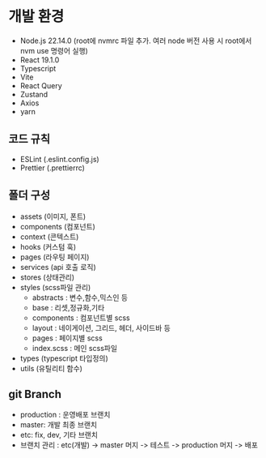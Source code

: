 # 개발 환경

-   Node.js 22.14.0 (root에 nvmrc 파일 추가. 여러 node 버전 사용 시 root에서 nvm use 명령어 실행)
-   React 19.1.0
-   Typescript
-   Vite
-   React Query
-   Zustand
-   Axios
-   yarn

## 코드 규칙

-   ESLint (.eslint.config.js)
-   Prettier (.prettierrc)

## 폴더 구성

-   assets (이미지, 폰트)
-   components (컴포넌트)
-   context (콘텍스트)
-   hooks (커스텀 훅)
-   pages (라우팅 페이지)
-   services (api 호출 로직)
-   stores (상태관리)
-   styles (scss파일 관리)
    -   abstracts : 변수,함수,믹스인 등
    -   base : 리셋,정규화,기타
    -   components : 컴포넌트별 scss
    -   layout : 네이게이션, 그리드, 헤더, 사이드바 등
    -   pages : 페이지별 scss
    -   index.scss : 메인 scss파일
-   types (typescript 타입정의)
-   utils (유틸리티 함수)

## git Branch

-   production : 운영배포 브랜치
-   master: 개발 최종 브랜치
-   etc: fix, dev, 기타 브랜치
-   브랜치 관리 : etc(개발) -> master 머지 -> 테스트 -> production 머지 -> 배포
